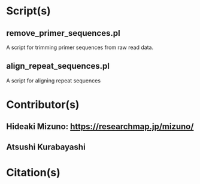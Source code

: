 # Script(s)
## remove_primer_sequences.pl
A script for trimming primer sequences from raw read data.
## align_repeat_sequences.pl
A script for aligning repeat sequences

# Contributor(s)
## Hideaki Mizuno: https://researchmap.jp/mizuno/
## Atsushi Kurabayashi

# Citation(s)
